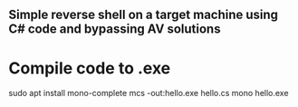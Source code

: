 ## Simple reverse shell on a target machine using C# code and bypassing AV solutions  

# Compile code to .exe
sudo apt install mono-complete
mcs -out:hello.exe hello.cs
mono hello.exe
